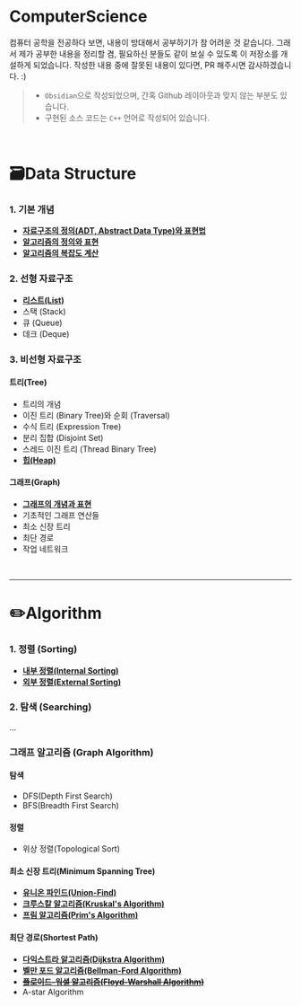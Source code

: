 # ComputerScience

컴퓨터 공학을 전공하다 보면, 내용이 방대해서 공부하기가 참 어려운 것 같습니다. 그래서 제가 공부한 내용을 정리할 겸, 필요하신 분들도 같이 보실 수 있도록 이 저장소를 개설하게 되었습니다. 작성한 내용 중에 잘못된 내용이 있다면, PR 해주시면 감사하겠습니다. :)  

> - `Obsidian`으로 작성되었으며, 간혹 Github 레이아웃과 맞지 않는 부분도 있습니다.
> - 구현된 소스 코드는 `C++` 언어로 작성되어 있습니다.

<br>

# 🗃️Data Structure  
### 1. 기본 개념
- [**자료구조의 정의(ADT, Abstract Data Type)와 표현법**](./DataStructure/자료구조의%20정의%20및%20표현.md)  
- [**알고리즘의 정의와 표현**](./DataStructure/알고리즘의%20정의와%20표현.md)
- [**알고리즘의 복잡도 계산**](./DataStructure/알고리즘의%20복잡도%20계산.md)  

### 2. 선형 자료구조
- [**리스트(List)**](./DataStructure/리스트(List).md)
- 스택 (Stack)
- 큐 (Queue)
- 데크 (Deque)  

### 3. 비선형 자료구조
#### 트리(Tree)
- 트리의 개념
- 이진 트리 (Binary Tree)와 순회 (Traversal)
- 수식 트리 (Expression Tree)
- 분리 집합 (Disjoint Set)
- 스레드 이진 트리 (Thread Binary Tree)
- [**힙(Heap)**](./DataStructure/힙(Heap).md)  

#### 그래프(Graph)
- [**그래프의 개념과 표현**](./DataStructure/그래프(Graph).md)
- 기초적인 그래프 연산들
- 최소 신장 트리
- 최단 경로
- 작업 네트워크

<br>

---
# ✏️Algorithm
### 1. 정렬 (Sorting)
- [**내부 정렬(Internal Sorting)**](./Algorithm/Sorting/내부%20정렬(Internal%20Sorting).md)
- [**외부 정렬(External Sorting)**](./Algorithm/Sorting/외부%20정렬(External%20Sorting).md)  

### 2. 탐색 (Searching)  

...
### 그래프 알고리즘 (Graph Algorithm)
#### 탐색
- DFS(Depth First Search)
- BFS(Breadth First Search)

#### 정렬
- 위상 정렬(Topological Sort)

#### 최소 신장 트리(Minimum Spanning Tree)
- [**유니온 파인드(Union-Find)**](./Algorithm/Graph/유니온%20파인드(Union-Find).md)
- [**크루스칼 알고리즘(Kruskal's Algorithm)**](./Algorithm/Graph/크루스칼%20알고리즘(Kruskal's%20Algorithm).md)
- [**프림 알고리즘(Prim's Algorithm)**](./Algorithm/Graph/프림%20알고리즘(Prim's%20Algorithm).md)

#### 최단 경로(Shortest Path)
- [**다익스트라 알고리즘(Dijkstra Algorithm)**](./Algorithm/Graph/다익스트라%20알고리즘(Dijkstra%20Algorithm).md)
- [**벨만 포드 알고리즘(Bellman-Ford Algorithm)**](./Algorithm/Graph/벨만%20포드%20알고리즘(Bellman-Ford%20Algorithm).md)
- ~~[**플로이드-워셜 알고리즘(Floyd-Warshall Algorithm)**](./Algorithm/Graph/플로이드-워셜%20알고리즘(Floyd-Warshall%20Algorithm).md)~~
- A-star Algorithm